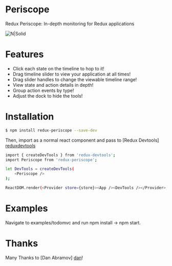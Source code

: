 # Periscope
Redux Periscope: In-depth monitoring for Redux applications

![N|Solid](http://i.imgur.com/IZws0Zc.png)

# Features
* Click each state on the timeline to hop to it!
* Drag timeline slider to view your application at all times!
* Drag slider handles to change the viewable timeline range!
* View state and action details in depth!
* Group action events by type!
* Adjust the dock to hide the tools!

# Installation

```sh
$ npm install redux-periscope --save-dev
```

Then, import as a normal react component and pass to [Redux Devtools] [reduxdevtools]

```sh
import { createDevTools } from 'redux-devtools';
import Periscope from 'redux-periscope';

let DevTools = createDevTools(
    <Periscope />
);

ReactDOM.render(<Provider store={store}><App /><DevTools /></Provider>, getElementById('app'));
```


# Examples

Navigate to examples/todomvc and run npm install -> npm start.

# Thanks

Many Thanks to [Dan Abramov] [dan]!

[reduxdevtools]: <https://github.com/gaearon/redux-devtools>
[dan]: <https://github.com/gaearon>

